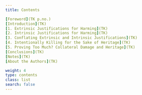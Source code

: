 ```yaml
---
title: Contents

[Foreword](TK p.no.)
[Introduction](TK)
[1. Extrinsic Justifications for Harming](TK)
[2. Intrinsic Justifications for Harming](TK)
[3. Conflating Extrinsic and Intrinsic Justifications](TK)
[4. Intentionally Killing for the Sake of Heritage](TK)
[5. Proving Too Much? Collateral Damage and Heritage](TK)
[Conclusions](TK)
[Notes](TK)
[About the Authors](TK)

weight: 4
type: contents
class: list
search: false
---
```

